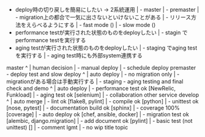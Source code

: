 - deploy時の切り戻しを簡易にしたい -> 2系統運用
| - master
| - premaster
| - migration上の都合で一気に出さないといけないことがある
|   - リリース方法をえらべるようにする
|     - fast mode ()
|     - slow mode ()
- performance testが実行された状態のものをdeployしたい
| - stagin でperformance testを実行する
- aging testが実行された状態のものをdeployしたい
| - staging でaging testを実行する
| - aging test時にも外部system連携する

master
^
| human decision
| - manual deploy
| - schedule deploy
premaster - deploy test and slow deploy
^
| auto deploy
| - no migration only
| - migrationがある場合は手動実行する
| -
staging - aging testing and final check and demo
^
| auto deploy
| - performance test ok [NewRelic, Funkload]
| - aging test ok [selenium]
| - collaboration other service
develop
^
| auto merge
| - lint ok [flake8, pylint]
| - compile ok [python]
| - unittest ok [nose, pytest]
| - documentation build ok [sphinx]
| - coverage 100% [coverage]
| - auto deploy ok [chef, ansible, docker]
| - migration test ok [alembic, django.migration]
| - add document ok [pylint]
| - basic test (not unittest) []
| - comment lgmt
| - no wip title
topic
